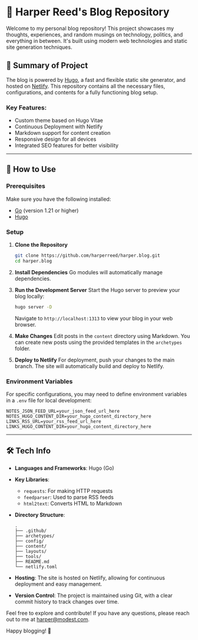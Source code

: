 # 📝 Harper Reed's Blog Repository

Welcome to my personal blog repository! This project showcases my thoughts, experiences, and random musings on technology, politics, and everything in between. It's built using modern web technologies and static site generation techniques.

## 📖 Summary of Project

The blog is powered by [Hugo](https://gohugo.io/), a fast and flexible static site generator, and hosted on [Netlify](https://www.netlify.com/). This repository contains all the necessary files, configurations, and contents for a fully functioning blog setup.

### Key Features:
- Custom theme based on Hugo Vitae
- Continuous Deployment with Netlify
- Markdown support for content creation
- Responsive design for all devices
- Integrated SEO features for better visibility

---

## 🔧 How to Use

### Prerequisites
Make sure you have the following installed:
- [Go](https://golang.org/doc/install) (version 1.21 or higher)
- [Hugo](https://gohugo.io/getting-started/quick-start)

### Setup
1. **Clone the Repository**
   ```bash
   git clone https://github.com/harperreed/harper.blog.git
   cd harper.blog
   ```

2. **Install Dependencies**
   Go modules will automatically manage dependencies.

3. **Run the Development Server**
   Start the Hugo server to preview your blog locally:
   ```bash
   hugo server -D
   ```
   Navigate to `http://localhost:1313` to view your blog in your web browser.

4. **Make Changes**
   Edit posts in the `content` directory using Markdown. You can create new posts using the provided templates in the `archetypes` folder.

5. **Deploy to Netlify**
   For deployment, push your changes to the main branch. The site will automatically build and deploy to Netlify.

### Environment Variables
For specific configurations, you may need to define environment variables in a `.env` file for local development:
```
NOTES_JSON_FEED_URL=your_json_feed_url_here
NOTES_HUGO_CONTENT_DIR=your_hugo_content_directory_here
LINKS_RSS_URL=your_rss_feed_url_here
LINKS_HUGO_CONTENT_DIR=your_hugo_content_directory_here
```

---

## 🛠️ Tech Info

- **Languages and Frameworks**: Hugo (Go)
- **Key Libraries**:
  - `requests`: For making HTTP requests
  - `feedparser`: Used to parse RSS feeds
  - `html2text`: Converts HTML to Markdown

- **Directory Structure**:
  ```
  .
  ├── .github/
  ├── archetypes/
  ├── config/
  ├── content/
  ├── layouts/
  ├── tools/
  ├── README.md
  └── netlify.toml
  ```

- **Hosting**: The site is hosted on Netlify, allowing for continuous deployment and easy management.
- **Version Control**: The project is maintained using Git, with a clear commit history to track changes over time.

Feel free to explore and contribute! If you have any questions, please reach out to me at [harper@modest.com](mailto:harper@modest.com).

Happy blogging! 🎉
